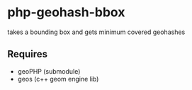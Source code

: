 php-geohash-bbox
================

takes a bounding box and gets minimum covered geohashes

Requires
------------
* geoPHP (submodule)
* geos (c++ geom engine lib)
